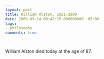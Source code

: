 ```yaml
---
layout: post
title: William Alston, 1921-2009
date: 2009-09-14 00:42:15.000000000 -05:00
tags:
- philosophy 
comments: true

---
```

<p>William Alston died today at the age of 87.</p>
